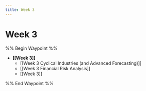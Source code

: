 ```yaml
---
title: Week 3
---
```

# Week 3

%% Begin Waypoint %%

- **[[Week 3]]**
	- [[Week 3 Cyclical Industries (and Advanced Forecasting)]]
	- [[Week 3 Financial Risk Analysis]]
	- [[Week 3]]

%% End Waypoint %%
